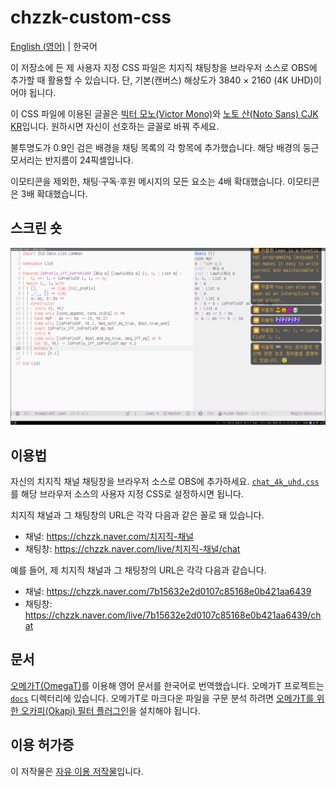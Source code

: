 # chzzk-custom-css

[English (영어)](./README.md) | 한국어

이 저장소에 든 제 사용자 지정 CSS 파일은 치지직 채팅창을 브라우저 소스로 OBS에 추가할 때 활용할 수 있습니다. 단, 기본(캔버스) 해상도가 3840 × 2160 (4K UHD)이어야 됩니다.

이 CSS 파일에 이용된 글꼴은 [빅터 모노(Victor Mono)][vm]와 [노토 산(Noto Sans) CJK KR][noto]입니다.
원하시면 자신이 선호하는 글꼴로 바꿔 주세요.

불투명도가 0.9인 검은 배경을 채팅 목록의 각 항목에 추가했습니다. 해당 배경의 둥근 모서리는 반지름이 24픽셀입니다.

이모티콘을 제외한, 채팅·구독·후원 메시지의 모든 요소는 4배 확대했습니다. 이모티콘은 3배 확대했습니다.

## 스크린 숏

![제 전체 화면의 스크린 숏. 오른쪽에 사용자 지정이 된 치지직 채팅창이 있습니다.](./chat_4k_uhd.png)

## 이용법

자신의 치지직 채널 채팅창을 브라우저 소스로 OBS에 추가하세요. [`chat_4k_uhd.css`](./chat_4k_uhd.css)를 해당 브라우저 소스의 사용자 지정 CSS로 설정하시면 됩니다.

치지직 채널과 그 채팅창의 URL은 각각 다음과 같은 꼴로 돼 있습니다.

* 채널: https://chzzk.naver.com/치지직-채널
* 채팅창: https://chzzk.naver.com/live/치지직-채널/chat

예를 들어, 제 치지직 채널과 그 채팅창의 URL은 각각 다음과 같습니다.

* 채널: https://chzzk.naver.com/7b15632e2d0107c85168e0b421aa6439
* 채팅창:
https://chzzk.naver.com/live/7b15632e2d0107c85168e0b421aa6439/chat

## 문서

[오메가T(OmegaT)][omt]를 이용해 영어 문서를 한국어로 번역했습니다. 오메가T 프로젝트는 [`docs`](./docs) 디렉터리에 있습니다. 오메가T로 마크다운 파일을 구문 분석 하려면 [오메가T를 위한 오카피(Okapi) 필터 플러그인][okapi]을 설치해야 됩니다.

## 이용 허가증

이 저작물은 [자유 이용 저작물](./LICENSE)입니다.

[vm]: https://rubjo.github.io/victor-mono/
[noto]: https://github.com/notofonts/noto-cjk/tree/main/Sans#downloading-noto-sans-cjk
[omt]: https://omegat.org/
[okapi]: https://okapiframework.org/wiki/index.php/Okapi_Filters_Plugin_for_OmegaT
